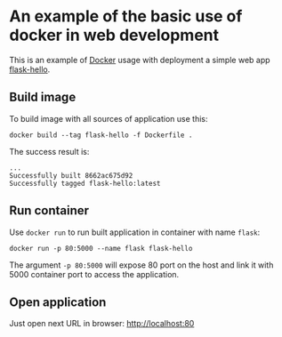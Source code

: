# An example of the basic use of docker in web development

This is an example of [Docker](http://docker.com) usage with deployment a simple web app [flask-hello](https://github.com/GRomR1/flask-hello).

## Build image

To build image with all sources of application use this:
```shell script
docker build --tag flask-hello -f Dockerfile . 
```

The success result is:
```shell script
...
Successfully built 8662ac675d92
Successfully tagged flask-hello:latest
```

## Run container

Use `docker run` to run built application in container with name `flask`:
```shell script
docker run -p 80:5000 --name flask flask-hello 
```

The argument `-p 80:5000` will expose 80 port on the host and link it with 5000 container port to access the application.

## Open application

Just open next URL in browser: [http://localhost:80](http://localhost:80)